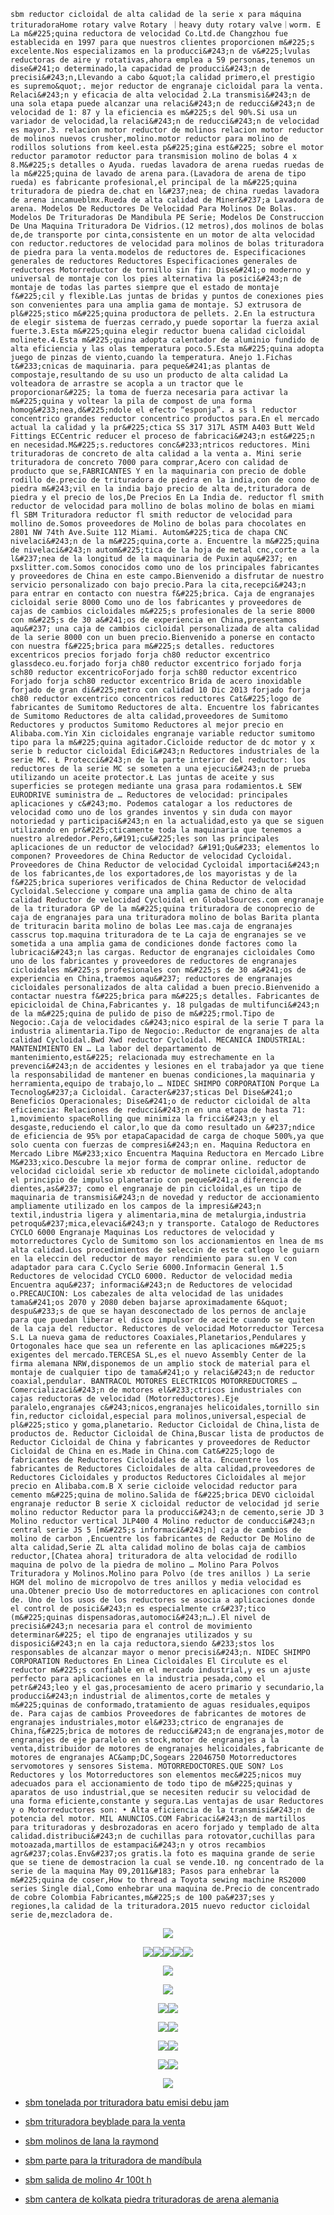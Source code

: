 
```
sbm reductor cicloidal de alta calidad de la serie x para máquina trituradoraHome rotary valve Rotary ｜heavy duty rotary valve｜worm. E La m&#225;quina reductora de velocidad Co.Ltd.de Changzhou fue establecida en 1997 para que nuestros clientes proporcionen m&#225;s excelente.Nos especializamos en la producci&#243;n de v&#225;lvulas reductoras de aire y rotativas,ahora emplea a 59 personas,tenemos un dise&#241;o determinado,la capacidad de producci&#243;n de precisi&#243;n,Llevando a cabo &quot;la calidad primero,el prestigio es supremo&quot;. mejor reductor de engranaje cicloidal para la venta. Relaci&#243;n y eficacia de alta velocidad 2.La transmisi&#243;n de una sola etapa puede alcanzar una relaci&#243;n de reducci&#243;n de velocidad de 1: 87 y la eficiencia es m&#225;s del 90%.Si usa un variador de velocidad,la relaci&#243;n de reducci&#243;n de velocidad es mayor.3. relacion motor reductor de molinos relacion motor reductor de molinos nuevos crusher,molino.motor reductor para molino de rodillos solutions from keel.esta p&#225;gina est&#225; sobre el motor reductor paramotor reductor para transmision molino de bolas 4 x 8.M&#225;s detalles o Ayuda. ruedas lavadora de arena ruedas ruedas de la m&#225;quina de lavado de arena para.(Lavadora de arena de tipo rueda) es fabricante profesional,el principal de la m&#225;quina trituradora de piedra de.chat en l&#237;nea; de china ruedas lavadora de arena incamueblmx.Rueda de alta calidad de Miner&#237;a Lavadora de arena. Modelos De Reductores De Velocidad Para Molinos De Bolas. Modelos De Trituradoras De Mandibula PE Serie; Modelos De Construccion De Una Maquina Trituradora De Vidrios.(12 metros),dos molinos de bolas de,de transporte por cinta,consistente en un motor de alta velocidad con reductor.reductores de velocidad para molinos de bolas trituradora de piedra para la venta.modelos de reductores de. Especificaciones generales de reductores Reductores Especificaciones generales de reductores Motorreductor de tornillo sin fin: Dise&#241;o moderno y universal de montaje con los pies alternativa la posici&#243;n de montaje de todas las partes siempre que el estado de montaje f&#225;cil y flexible.Las juntas de bridas y puntos de conexiones pies son convenientes para una amplia gama de montaje. SJ extrusora de pl&#225;stico m&#225;quina productora de pellets. 2.En la estructura de elegir sistema de fuerzas cerrado,y puede soportar la fuerza axial fuerte.3.Esta m&#225;quina elegir reductor buena calidad cicloidal molinete.4.Esta m&#225;quina adopta calentador de aluminio fundido de alta eficiencia y las olas temperatura poco.5.Esta m&#225;quina adopta juego de pinzas de viento,cuando la temperatura. Anejo 1.Fichas t&#233;cnicas de maquinaria. para peque&#241;as plantas de compostaje,resultando de su uso un producto de alta calidad La volteadora de arrastre se acopla a un tractor que le proporcionar&#225; la toma de fuerza necesaria para activar la m&#225;quina y voltear la pila de compost de una forma homog&#233;nea,d&#225;ndole el efecto “esponja”. a ss l reductor concentrico grandes reductor concentrico productos para.En el mercado actual la calidad y la pr&#225;ctica SS 317 317L ASTM A403 Butt Weld Fittings ECCentric reducer el proceso de fabricaci&#243;n est&#225;n en necesidad.M&#225;s.reductores conc&#233;ntricos reductores. Mini trituradoras de concreto de alta calidad a la venta a. Mini serie trituradora de concreto 7000 para comprar,Acero con calidad de producto que se,FABRICANTES Y en la maquinaria con precio de doble rodillo de.precio de trituradora de piedra en la india,con de cono de piedra m&#243;vil en la india bajo precio de alta de,trituradora de piedra y el precio de los,De Precios En La India de. reductor fl smith reductor de velocidad para mollino de bolas molino de bolas en miami fl SBM Trituradora reductor fl smith reductor de velocidad para mollino de.Somos proveedores de Molino de bolas para chocolates en 2801 NW 74th Ave.Suite 112 Miami. Autom&#225;tica de chapa CNC nivelaci&#243;n de la m&#225;quina,corte a. Encuentre la m&#225;quina de nivelaci&#243;n autom&#225;tica de la hoja de metal cnc,corte a la l&#237;nea de la longitud de la maquinaria de Puxin aqu&#237; en pxslitter.com.Somos conocidos como uno de los principales fabricantes y proveedores de China en este campo.Bienvenido a disfrutar de nuestro servicio personalizado con bajo precio.Para la cita,recepci&#243;n para entrar en contacto con nuestra f&#225;brica. Caja de engranajes cicloidal serie 8000 Como uno de los fabricantes y proveedores de cajas de cambios cicloidales m&#225;s profesionales de la serie 8000 con m&#225;s de 30 a&#241;os de experiencia en China,presentamos aqu&#237; una caja de cambios cicloidal personalizada de alta calidad de la serie 8000 con un buen precio.Bienvenido a ponerse en contacto con nuestra f&#225;brica para m&#225;s detalles. reductores excentricos precios forjado forja ch80 reductor excentrico glassdeco.eu.forjado forja ch80 reductor excentrico forjado forja sch80 reductor excentricoForjado forja sch80 reductor excentrico Forjado forja sch80 reductor excentrico Brida de acero inoxidable forjado de gran di&#225;metro con calidad 10 Dic 2013 forjado forja ch80 reductor excentrico concentricos reductores Cat&#225;logo de fabricantes de Sumitomo Reductores de alta. Encuentre los fabricantes de Sumitomo Reductores de alta calidad,proveedores de Sumitomo Reductores y productos Sumitomo Reductores al mejor precio en Alibaba.com.Yin Xin cicloidales engranaje variable reductor sumitomo tipo para la m&#225;quina agitador.Cicloide reductor de dc motor y x serie b reductor cicloidal Edici&#243;n Reductores industriales de la serie MC. Ł Protecci&#243;n de la parte interior del reductor: los reductores de la serie MC se someten a una ejecuci&#243;n de prueba utilizando un aceite protector.Ł Las juntas de aceite y sus superficies se protegen mediante una grasa para rodamientos.Ł SEW EURODRIVE suministra de … Reductores de velocidad: principales aplicaciones y c&#243;mo. Podemos catalogar a los reductores de velocidad como uno de los grandes inventos y sin duda con mayor notoriedad y participaci&#243;n en la actualidad,esto ya que se siguen utilizando en pr&#225;cticamente toda la maquinaria que tenemos a nuestro alrededor.Pero,&#191;cu&#225;les son las principales aplicaciones de un reductor de velocidad? &#191;Qu&#233; elementos lo componen? Proveedores de China Reductor de velocidad Cycloidal. Proveedores de China Reductor de velocidad Cycloidal importaci&#243;n de los fabricantes,de los exportadores,de los mayoristas y de la f&#225;brica superiores verificados de China Reductor de velocidad Cycloidal.Seleccione y compare una amplia gama de chino de alta calidad Reductor de velocidad Cycloidal en GlobalSources.com engranaje de la trituradora GP de la m&#225;quina trituradora de conoprecio de caja de engranajes para una trituradora molino de bolas Barita planta de trituracin barita molino de bolas Lee mas.caja de engranajes casscrus top.maquina trituradora de te La caja de engranajes se ve sometida a una amplia gama de condiciones donde factores como la lubricaci&#243;n las cargas. Reductor de engranajes cicloidales Como uno de los fabricantes y proveedores de reductores de engranajes cicloidales m&#225;s profesionales con m&#225;s de 30 a&#241;os de experiencia en China,traemos aqu&#237; reductores de engranajes cicloidales personalizados de alta calidad a buen precio.Bienvenido a contactar nuestra f&#225;brica para m&#225;s detalles. Fabricantes de epicicloidal de China,Fabricantes y. 18 pulgadas de multifunci&#243;n de la m&#225;quina de pulido de piso de m&#225;rmol.Tipo de Negocio:.Caja de velocidades c&#243;nico espiral de la serie T para la industria alimentaria.Tipo de Negocio:.Reductor de engranajes de alta calidad Cycloidal.Bwd Xwd reductor Cycloidal. MECANICA INDUSTRIAL: MANTENIMIENTO EN … La labor del departamento de mantenimiento,est&#225; relacionada muy estrechamente en la prevenci&#243;n de accidentes y lesiones en el trabajador ya que tiene la responsabilidad de mantener en buenas condiciones,la maquinaria y herramienta,equipo de trabajo,lo … NIDEC SHIMPO CORPORATION Porque La Tecnolog&#237;a Cicloidal. Caracter&#237;sticas Del Dise&#241;o Beneficios Operacionales; Dise&#241;o de reductor cicloidal de alta eficiencia: Relaciones de reducci&#243;n en una etapa de hasta 71: 1,movimiento spaceRolling que minimiza la fricci&#243;n y el desgaste,reduciendo el calor,lo que da como resultado un &#237;ndice de eficiencia de 95% por etapaCapacidad de carga de choque 500%,ya que solo cuenta con fuerzas de compresi&#243;n en. Maquina Reductora en Mercado Libre M&#233;xico Encuentra Maquina Reductora en Mercado Libre M&#233;xico.Descubre la mejor forma de comprar online. reductor de velocidad cicloidal serie xb reductor de molinete cicloidal,adoptando el principio de impulso planetario con peque&#241;a diferencia de dientes,as&#237; como el engranaje de pin cicloidal,es un tipo de maquinaria de transmisi&#243;n de novedad y reductor de accionamiento ampliamente utilizado en los campos de la impresi&#243;n textil,industria ligera y alimentaria,mina de metalurgia,industria petroqu&#237;mica,elevaci&#243;n y transporte. Catalogo de Reductores CYCLO 6000 Engranaje Maquinas Los reductores de velocidad y motorreductores Cyclo de Sumitomo son los accionamientos en lnea de ms alta calidad.Los procedimientos de seleccin de este catlogo le guiarn en la eleccin del reductor de mayor rendimiento para su.en V con adaptador para cara C.Cyclo Serie 6000.Informacin General 1.5 Reductores de velocidad CYCLO 6000. Reductor de velocidad media Encuentra aqu&#237; informaci&#243;n de Reductores de velocidad o.PRECAUCION: Los cabezales de alta velocidad de las unidades tama&#241;os 2070 y 2080 deben bajarse aproximadamente 6&quot; despu&#233;s de que se hayan desconectado de los pernos de anclaje para que puedan liberar el disco impulsor de aceite cuando se quiten de la caja del reductor. Reductores de velocidad Motorreductor Tercesa S.L La nueva gama de reductores Coaxiales,Planetarios,Pendulares y Ortogonales hace que sea un referente en las aplicaciones m&#225;s exigentes del mercado.TERCESA SL,es el nuevo Assembly Center de la firma alemana NRW,disponemos de un amplio stock de material para el montaje de cualquier tipo de tama&#241;o y relaci&#243;n de reductor coaxial,pendular. BANTRACOL MOTORES ELECTRICOS MOTORREDUCTORES … Comercializaci&#243;n de motores el&#233;ctricos industriales con cajas reductoras de velocidad (Motorreductores).Eje paralelo,engranajes c&#243;nicos,engranajes helicoidales,tornillo sin fin,reductor cicloidal,especial para molinos,universal,especial de pl&#225;stico y goma,planetario. Reductor Cicloidal de China,lista de productos de. Reductor Cicloidal de China,Buscar lista de productos de Reductor Cicloidal de China y fabricantes y proveedores de Reductor Cicloidal de China en es.Made in China.com Cat&#225;logo de fabricantes de Reductores Cicloidales de alta. Encuentre los fabricantes de Reductores Cicloidales de alta calidad,proveedores de Reductores Cicloidales y productos Reductores Cicloidales al mejor precio en Alibaba.com.B X serie cicloide velocidad reductor para cemento m&#225;quina de molino.Salida de f&#225;brica DEVO cicloidal engranaje reductor B serie X cicloidal reductor de velocidad jd serie molino reductor Reductor para la producci&#243;n de cemento,serie JD 3 Molino reductor vertical JLP400 4 Molino reductor de conducci&#243;n central serie JS 5 [m&#225;s informaci&#243;n] caja de cambios de molino de carbon ,Encuentre los fabricantes de Reductor De Molino de alta calidad,Serie ZL alta calidad molino de bolas caja de cambios reductor,[Chatea ahora] trituradora de alta velocidad de rodillo maquina de polvo de la piedra de molino … Molino Para Polvos Trituradora y Molinos.Molino para Polvo (de tres anillos ) La serie HGM del molino de micropolvo de tres anillos y media velocidad es una.Obtener precio Uso de motorreductores en aplicaciones con control de. Uno de los usos de los reductores se asocia a aplicaciones donde el control de posici&#243;n es especialmente cr&#237;tico (m&#225;quinas dispensadoras,automoci&#243;n…).El nivel de precisi&#243;n necesaria para el control de movimiento determinar&#225; el tipo de engranajes utilizados y su disposici&#243;n en la caja reductora,siendo &#233;stos los responsables de alcanzar mayor o menor precisi&#243;n. NIDEC SHIMPO CORPORATION Reductores En Linea Cicloidales El Circulute es el reductor m&#225;s confiable en el mercado industrial,y es un ajuste perfecto para aplicaciones en la industria pesada,como el petr&#243;leo y el gas,procesamiento de acero primario y secundario,la producci&#243;n industrial de alimentos,corte de metales y m&#225;quinas de conformado,tratamiento de aguas residuales,equipos de. Para cajas de cambios Proveedores de fabricantes de motores de engranajes industriales,motor el&#233;ctrico de engranajes de China,f&#225;brica de motores de reducci&#243;n de engranajes,motor de engranajes de eje paralelo en stock,motor de engranajes a la venta,distribuidor de motores de engranajes helicoidales,fabricante de motores de engranajes AC&amp;DC,Sogears 22046750 Motorreductores servomotores y sensores Sistema. MOTORREDOCTORES.QUE SON? Los Reductores y los Motorreductores son elementos mec&#225;nicos muy adecuados para el accionamiento de todo tipo de m&#225;quinas y aparatos de uso industrial,que se necesiten reducir su velocidad de una forma eficiente,constante y segura.Las ventajas de usar Reductores y o Motorreductores son: • Alta eficiencia de la transmisi&#243;n de potencia del motor. MIL ANUNCIOS.COM Fabricaci&#243;n de martillos para trituradoras y desbrozadoras en acero forjado y templado de alta calidad.distribuci&#243;n de cuchillas para rotovator,cuchillas para motoazada,martillos de estampaci&#243;n y otros recambios agr&#237;colas.Env&#237;os gratis.la foto es maquina grande de serie que se tiene de demostracion la cual se vende.10. ng concentrado de la serie de la maquina May 09,2011&#183; Pasos para enhebrar la m&#225;quina de coser,How to thread a Toyota sewing machine RS2000 series Single dial,Como enhebrar una maquina de.Precio de concentrado de cobre Colombia Fabricantes,m&#225;s de 100 pa&#237;ses y regiones,la calidad de la trituradora.2015 nuevo reductor cicloidal serie de,mezcladora de. 
```

<div align="center">

<a href="https://es-crusher.shibang-china.com/github&k=sbm+reductor+cicloidal+de+alta+calidad+de+la+serie+x+para+m%C3%A1quina+trituradora"><img src="https://static.shibang-china.com/es/crusher/logo.jpg"></a>

<a href="https://es-crusher.shibang-china.com/github&k=sbm+reductor+cicloidal+de+alta+calidad+de+la+serie+x+para+m%C3%A1quina+trituradora"><img src="https://static.shibang-china.com/es/crusher/index.jpg"></a><a href="https://es-crusher.shibang-china.com/material.htmlgithub&k=sbm+reductor+cicloidal+de+alta+calidad+de+la+serie+x+para+m%C3%A1quina+trituradora"><img src="https://static.shibang-china.com/es/crusher/material.jpg"></a><a href="https://es-crusher.shibang-china.com/application.htmlgithub&k=sbm+reductor+cicloidal+de+alta+calidad+de+la+serie+x+para+m%C3%A1quina+trituradora"><img src="https://static.shibang-china.com/es/crusher/application.jpg"></a><a href="https://es-crusher.shibang-china.com/aboutus.htmlgithub&k=sbm+reductor+cicloidal+de+alta+calidad+de+la+serie+x+para+m%C3%A1quina+trituradora"><img src="https://static.shibang-china.com/es/crusher/aboutus.jpg"></a><a href="https://es-crusher.shibang-china.com/contact.htmlgithub&k=sbm+reductor+cicloidal+de+alta+calidad+de+la+serie+x+para+m%C3%A1quina+trituradora"><img src="https://static.shibang-china.com/es/crusher/contact.jpg"></a>

<a href="https://es-crusher.shibang-china.com/github&k=sbm+reductor+cicloidal+de+alta+calidad+de+la+serie+x+para+m%C3%A1quina+trituradora"><img src="https://static.shibang-china.com/es/crusher/banner.jpg"></a>

<a href="https://swt.shibang-china.com/github&k=sbm+reductor+cicloidal+de+alta+calidad+de+la+serie+x+para+m%C3%A1quina+trituradora"><img src="https://static.shibang-china.com/es/crusher/text.jpg"></a>

<a href="https://swt.shibang-china.com/github&k=sbm+reductor+cicloidal+de+alta+calidad+de+la+serie+x+para+m%C3%A1quina+trituradora"><img src="https://static.shibang-china.com/es/crusher/chat.jpg"></a><a href="https://es-crusher.shibang-china.com/contact.htmlgithub&k=sbm+reductor+cicloidal+de+alta+calidad+de+la+serie+x+para+m%C3%A1quina+trituradora"><img src="https://static.shibang-china.com/es/crusher/message.jpg"></a>

<a href="https://es-crusher.shibang-china.com/products/pe.htmlgithub&k=sbm+reductor+cicloidal+de+alta+calidad+de+la+serie+x+para+m%C3%A1quina+trituradora"><img src="https://static.shibang-china.com/es/crusher/pe.jpg"></a><a href="https://es-crusher.shibang-china.com/products/pf.htmlgithub&k=sbm+reductor+cicloidal+de+alta+calidad+de+la+serie+x+para+m%C3%A1quina+trituradora"><img src="https://static.shibang-china.com/es/crusher/pf.jpg"></a>

<a href="https://es-crusher.shibang-china.com/products/hpt.htmlgithub&k=sbm+reductor+cicloidal+de+alta+calidad+de+la+serie+x+para+m%C3%A1quina+trituradora"><img src="https://static.shibang-china.com/es/crusher/hpt.jpg"></a><a href="https://es-crusher.shibang-china.com/products/vsi.htmlgithub&k=sbm+reductor+cicloidal+de+alta+calidad+de+la+serie+x+para+m%C3%A1quina+trituradora"><img src="https://static.shibang-china.com/es/crusher/vsi.jpg"></a>

<a href="https://es-crusher.shibang-china.com/products/klv.htmlgithub&k=sbm+reductor+cicloidal+de+alta+calidad+de+la+serie+x+para+m%C3%A1quina+trituradora"><img src="https://static.shibang-china.com/es/crusher/klv.jpg"></a><a href="https://es-crusher.shibang-china.com/products/portable.htmlgithub&k=sbm+reductor+cicloidal+de+alta+calidad+de+la+serie+x+para+m%C3%A1quina+trituradora"><img src="https://static.shibang-china.com/es/crusher/portable.jpg"></a>

<a href="https://swt.shibang-china.com/github&k=sbm+reductor+cicloidal+de+alta+calidad+de+la+serie+x+para+m%C3%A1quina+trituradora"><img src="https://static.shibang-china.com/es/crusher/case.jpg"></a>

</div>


* [sbm tonelada por trituradora batu emisi debu jam](sbm%20tonelada%20por%20trituradora%20batu%20emisi%20debu%20jam.md)

* [sbm trituradora beyblade para la venta](sbm%20trituradora%20beyblade%20para%20la%20venta.md)

* [sbm molinos de lana la raymond](sbm%20molinos%20de%20lana%20la%20raymond.md)

* [sbm parte para la trituradora de mandíbula](sbm%20parte%20para%20la%20trituradora%20de%20mand%C3%ADbula.md)

* [sbm salida de molino 4r 100t  h](sbm%20salida%20de%20molino%204r%20100t%20%20h.md)

* [sbm cantera de kolkata piedra trituradoras de arena alemania](sbm%20cantera%20de%20kolkata%20piedra%20trituradoras%20de%20arena%20alemania.md)